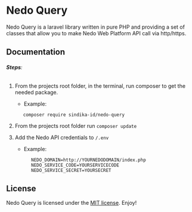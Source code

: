 # Nedo Query

Nedo Query is a laravel library written in pure PHP and providing a set of classes that allow you to make Nedo Web Platform API call via http/https.

## Documentation

###### **Steps**:
  1. From the projects root folder, in the terminal, run composer to get the needed package.
     * Example:

      ```
         composer require sindika-id/nedo-query
      ```
  2. From the projects root folder run ```composer update```
  3. Add the Nedo API credentials to ``` /.env  ```
     * Example:

      ```
            NEDO_DOMAIN=http://YOURNEDODOMAIN/index.php
            NEDO_SERVICE_CODE=YOURSERVICECODE
            NEDO_SERVICE_SECRET=YOURSECRET
      ```

## License

Nedo Query is licensed under the [MIT license](https://opensource.org/licenses/MIT). Enjoy!
